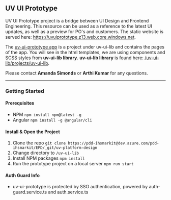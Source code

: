 ## UV UI Prototype

UV UI Prototype project is a bridge between UI Design and Frontend Engineering. This resource can be used as a reference to the latest UI updates, as well as a preview for PO's and customers. The static website is served here: https://uvuiprototype.z13.web.core.windows.net.

The [uv-ui-prototype app](https://dev.azure.com/pdd-ihsmarkit/EPD/_git/uv-platform-design?version=GBmain&path=%2Fuv-ui-lib%2Fprojects%2Fuv-ui-prototype) is a project under uv-ui-lib and contains the pages of the app. 
You will see in the html templates, we are using components and SCSS styles from **uv-ui-lib library**.
**uv-ui-lib library** is found here: [/uv-ui-lib/projects/uv-ui-lib](https://dev.azure.com/pdd-ihsmarkit/EPD/_git/uv-platform-design?version=GBmain&path=%2Fuv-ui-lib%2Fprojects%2Fuv-ui-lib).

Please contact **Amanda Simonds** or **Arthi Kumar** for any questions.

---

### Getting Started

#### Prerequisites

- NPM `npm install npm@latest -g`
- Angular `npm install -g @angular/cli`

#### Install & Open the Project

1. Clone the repo `git clone https://pdd-ihsmarkit@dev.azure.com/pdd-ihsmarkit/EPD/_git/uv-platform-design`
2. Change directory to `/uv-ui-lib`
2. Install NPM packages `npm install`
3. Run the prototype project on a local server `npm run start`

#### Auth Guard Info

- uv-ui-prototype is protected by SSO authentication, powered by auth-guard.service.ts and auth.service.ts